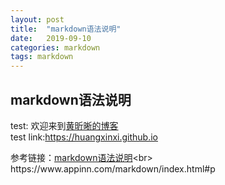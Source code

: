 ```yaml
---
layout: post
title:  "markdown语法说明"
date:   2019-09-10
categories: markdown
tags: markdown
---
```


## markdown语法说明

test:
欢迎来到[黄昕晰的博客](https://huangxinxi.github.io "黄昕晰的博客")  <br>
test link:https://huangxinxi.github.io

参考链接：[markdown语法说明](https://www.appinn.com/markdown/index.html#p"markdown语法说明")<br>
https://www.appinn.com/markdown/index.html#p
